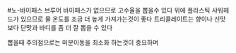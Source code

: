 #노-바이패스 브루어
바이패스가 없으므로 고수율을 뽑을수 있다
위에 플라스틱 샤워헤드가 있으므로 물 온도를 조금 더 높게 가져가는것이 좋다
트리콜레이트는 향이나 신맛보다 단맛과 바디를 좀 더 잘 뽑을 수 있다

뽑을때 주의점으로는 미분이동을 최소화 하는것이 중요하며